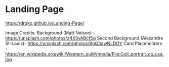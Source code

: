 # Landing Page
 
 https://drqko.github.io/Landing-Page/

 Image Credits:
 Background (Matt Nelson) - https://unsplash.com/photos/z4X3yABcf5g
 Second Background (Alexandre St-Louis)- https://unsplash.com/photos/8gQ3awNLDOY
 Card Placeholders - https://en.wikipedia.org/wiki/Western_gull#/media/File:Gull_portrait_ca_usa.jpg

